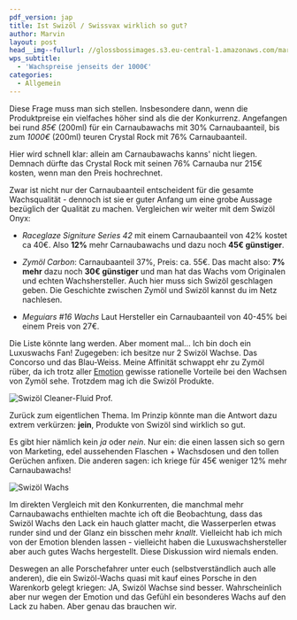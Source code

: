 ```yaml
---
pdf_version: jap
title: Ist Swizöl / Swissvax wirklich so gut?
author: Marvin
layout: post
head__img--fullurl: //glossbossimages.s3.eu-central-1.amazonaws.com/marvin/swissvax/DSC_0383.jpg
wps_subtitle:
  - 'Wachspreise jenseits der 1000€'
categories:
  - Allgemein
---
```


Diese Frage muss man sich stellen. Insbesondere dann, wenn die Produktpreise ein vielfaches höher sind als die der Konkurrenz. Angefangen bei rund *85€* (200ml) für ein Carnaubawachs mit 30% Carnaubaanteil, bis zum *1000€* (200ml) teuren Crystal Rock mit 76% Carnaubaanteil. 

Hier wird schnell klar: allein am Carnaubawachs kanns' nicht liegen. Demnach dürfte das Crystal Rock mit seinen 76% Carnauba nur 215€ kosten, wenn man den Preis hochrechnet.

Zwar ist nicht nur der Carnaubaanteil entscheident für die gesamte Wachsqualität - dennoch ist sie er guter Anfang um eine grobe Aussage bezüglich der Qualität zu machen. Vergleichen wir weiter mit dem Swizöl Onyx:

* _Raceglaze Signiture Series 42_ mit einem Carnaubaanteil von 42% kostet ca 40€. Also **12%** mehr Carnaubawachs und dazu noch **45€ günstiger**. 

* _Zymöl Carbon_: Carnaubaanteil 37%, Preis: ca. 55€. Das macht also: **7% mehr** dazu noch **30€ günstiger** und man hat das Wachs vom Originalen und echten Wachshersteller. Auch hier muss sich Swizöl geschlagen geben.
Die Geschichte zwischen Zymöl und Swizöl kannst du im Netz nachlesen.

* _Meguiars #16 Wachs_ Laut Hersteller ein Carnaubaanteil von 40-45% bei einem Preis von 27€. 

Die Liste könnte lang werden. Aber moment mal... Ich bin doch ein Luxuswachs Fan! Zugegeben: ich besitze nur 2 Swizöl Wachse. Das Concorso und das Blau-Weiss. Meine Affinität schwappt ehr zu Zymöl rüber, da ich trotz aller [Emotion](https://glossboss.de/allgemein/drei-gruende-fuer-ein-carnaubawachs/) gewisse rationelle Vorteile bei den Wachsen von Zymöl sehe. Trotzdem mag ich die Swizöl Produkte.

![Swizöl Cleaner-Fluid Prof.](//glossbossimages.s3.eu-central-1.amazonaws.com/marvin/swissvax/DSC_0383.jpg)

Zurück zum eigentlichen Thema. Im Prinzip könnte man die Antwort dazu extrem verkürzen: __jein__, Produkte von Swizöl sind wirklich so gut. 

Es gibt hier nämlich kein *ja* oder *nein*. Nur ein: die einen lassen sich so gern von Marketing, edel aussehenden Flaschen + Wachsdosen und den tollen Gerüchen anfixen. Die anderen sagen: ich kriege für 45€ weniger 12% mehr Carnaubawachs!

![Swizöl Wachs](//glossbossimages.s3.eu-central-1.amazonaws.com/marvin/swissvax/2.jpg)

Im direkten Vergleich mit den Konkurrenten, die manchmal mehr Carnaubawachs enthielten machte ich oft die Beobachtung, dass das Swizöl Wachs den Lack ein hauch glatter macht, die Wasserperlen etwas runder sind und der Glanz ein bisschen mehr *knallt*. Vielleicht hab ich mich von der Emotion blenden lassen - vielleicht haben die Luxuswachshersteller aber auch gutes Wachs hergestellt. Diese Diskussion wird niemals enden.

Deswegen an alle Porschefahrer unter euch (selbstverständlich auch alle anderen), die ein Swizöl-Wachs quasi mit kauf eines Porsche in den Warenkorb gelegt kriegen: JA, Swizöl Wachse sind besser. Wahrscheinlich aber nur wegen der Emotion und das Gefühl ein besonderes Wachs auf den Lack zu haben. Aber genau das brauchen wir.
